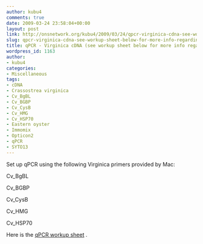 ```yaml
---
author: kubu4
comments: true
date: 2009-03-24 23:58:04+00:00
layout: post
link: http://onsnetwork.org/kubu4/2009/03/24/qpcr-virginica-cdna-see-workup-sheet-below-for-more-info-regarding-cdna/
slug: qpcr-virginica-cdna-see-workup-sheet-below-for-more-info-regarding-cdna
title: qPCR - Virginica cDNA (see workup sheet below for more info regarding cDNA)
wordpress_id: 1163
author:
- kubu4
categories:
- Miscellaneous
tags:
- cDNA
- Crassostrea virginica
- Cv_BgBL
- Cv_BGBP
- Cv_CysB
- Cv_HMG
- Cv_HSP70
- Eastern oyster
- Immomix
- Opticon2
- qPCR
- SYTO13
---
```


Set up qPCR using the following Virginica primers provided by Mac:

Cv_BgBL

Cv_BGBP

Cv_CysB

Cv_HMG

Cv_HSP70

Here is the [qPCR workup sheet](http://eagle.fish.washington.edu/Arabidopsis/Notebook%20Workup%20Files/20090324-01.jpg) .
